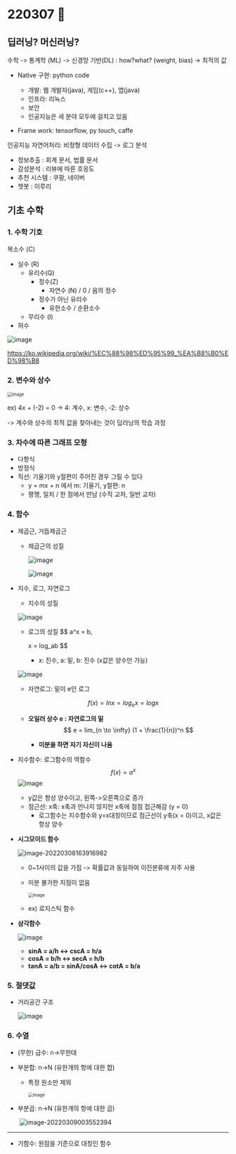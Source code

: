 # 220307 🍕



## 딥러닝? 머신러닝?

수학 -> 통계학 (ML) -> 신경망 기반(DL) : how?what? (weight, bias) -> 최적의 값 

- Native 구현: python code
  - 개발: 웹 개발자(java), 게임(c++), 앱(java)
  - 인프라: 리눅스
  - 보안
  - 인공지능은 세 분야 모두에 걸치고 있음

- Frame work: tensorflow, py touch, caffe



인공지능 자연어처리: 비정형 데이터 수집 -> 로그 분석

- 정보추출 : 회계 문서, 법률 문서
- 감성분석 : 리뷰에 따른 호응도
- 추천 시스템 : 쿠팡, 네이버
- 챗봇 : 이루리



## 기초 수학 

### 1. 수학 기호

복소수 (C) 

- 실수 (R)
  - 유리수(Q)
    - 정수(Z)
      - 자연수 (N) / 0 / 음의 정수
    - 정수가 아닌 유리수
      - 유한소수 / 순환소수
  - 무리수 (I)
- 허수

![image](https://user-images.githubusercontent.com/100326309/158015341-38f88b0b-7106-4bca-986d-6604262dcadb.png)

https://ko.wikipedia.org/wiki/%EC%88%98%ED%95%99_%EA%B8%B0%ED%98%B8



### 2. 변수와 상수

<img src="https://user-images.githubusercontent.com/100326309/158015350-f3d9e703-4eb7-4fc7-a178-7f094cf3c34c.png" alt="image" style="zoom: 67%;" />



ex) 4x + (-2) = 0 -> 4: 계수, x: 변수, -2:  상수

-> 계수와 상수의 최적 값을 찾아내는 것이 딥러닝의 학습 과정



### 3. 차수에 따른 그래프 모형

- 다항식
- 방정식
- 직선: 기울기와 y절편이 주어진 경우 그릴 수 있다
  - y = mx + n 에서 m: 기울기, y절편: n
  - 평행, 일치 / 한 점에서 만남 (수직 교차, 일반 교차)



### 4. 함수

- 제곱근, 거듭제곱근 

  - 제곱근의 성질 

    ![image](https://user-images.githubusercontent.com/100326309/158015355-0b3415a7-0099-4f63-931f-dcff67dde5aa.png)

    ![image](https://user-images.githubusercontent.com/100326309/158015356-3bceef62-9c9e-4c65-aa71-abef84cf6a52.png)
    
    

- 지수, 로그, 자연로그

  - 지수의 성질

  ![image](https://user-images.githubusercontent.com/100326309/158015365-68edbc5a-8a03-4dc7-8ce1-e15140ff194f.png)

  - 로그의 성질
    $$
    a^x = b,  
    
    x = log_ab
    $$

    - x: 진수, a: 밑, b: 진수 (x값은 양수만 가능)

  ![image](https://user-images.githubusercontent.com/100326309/158015373-72a853cf-345b-4cc3-8153-b85584886d12.png)

  - 자연로그: 밑이 e인 로그

  $$
  f(x) = lnx = log_ex = logx
  $$

  - **오일러 상수 e : 자연로그의 밑**
    $$
    e = lim_{n \to \infty} (1 + \frac{1}{n})^n
    $$

    - **미분을 하면 자기 자신이 나옴**

- 지수함수: 로그함수의 역함수
  $$
  f(x) = a^x
  $$
  ![image](https://user-images.githubusercontent.com/100326309/158015392-ed1cc93a-8b92-4dbe-baba-f15ec661b276.png)

  - y값은 항상 양수이고, 왼쪽->오른쪽으로 증가
  - 점근선: x축: x축과 만나지 않지만 x축에 점점 접근해감 (y = 0)
    - 로그함수는 지수함수와 y=x대칭이므로 점근선이 y축(x = 0)이고, x값은 항상 양수

- **시그모이드 함수**

  ![image-20220308163916982](https://user-images.githubusercontent.com/100326309/158016498-37ccd5ca-8522-49ce-aa82-102d43781153.png)

  - 0~1사이의 값을 가짐 -> 확률값과 동일하여 이진분류에 자주 사용

  - 미분 불가한 지점이 없음

    <img src="https://user-images.githubusercontent.com/100326309/158015423-14e9e673-933c-4033-9e56-336c660fc209.png" alt="image" style="zoom:67%;" />

  - ex) 로지스틱 함수

- **삼각함수**

  ![image](https://user-images.githubusercontent.com/100326309/158015426-73430b60-ed15-4651-80fe-2d1dbd9ee630.png)

  - **sinA = a/h <-> cscA = h/a**
  - **cosA = b/h <-> secA = h/b**
  - **tanA = a/b = sinA/cosA <-> cotA = b/a**

  



### 5. 절댓값

- 거리공간 구조

  ![image](https://user-images.githubusercontent.com/100326309/158017042-6e37c7c4-9a50-4fd7-bd59-f2534b7da40f.png)



### 6. 수열

- (무한) 급수: n->무한대

- 부분합: n->N (유한개의 항에 대한 합)

  - 특정 원소만 제외

    <img src="https://user-images.githubusercontent.com/100326309/158015441-b70c28dc-dbaa-49dd-b427-726a4952c3ec.png" alt="image" style="zoom:67%;" />

- 부분곱: n->N (유한개의 항에 대한 곱)

  ​                                      ![image-20220309003552394](https://user-images.githubusercontent.com/100326309/158016569-9962022b-45d8-4ce7-8a7f-a0b7808e28ec.png)

  

---

- 기함수: 원점을 기준으로 대칭인 함수


